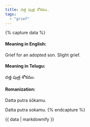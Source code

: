 ```yaml
---
title: దత్త పుత్ర శోకము.
tags:
  - "grief"
---
```


{% capture data %}
#### Meaning in English:
Grief for an adopted son.
Slight grief.

#### Meaning in Telugu:
దత్త పుత్ర శోకము.

#### Romanization:
Datta putra śōkamu.

Datta putra sokamu.
{% endcapture %}

{{ data | markdownify }}

